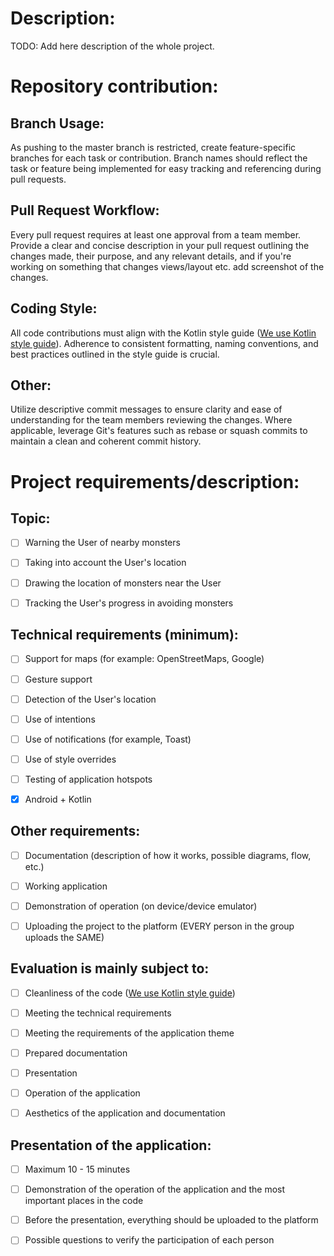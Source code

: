 # Description:

TODO: Add here description of the whole project.

# Repository contribution:

## Branch Usage:

As pushing to the master branch is restricted, create feature-specific branches for each task or contribution.
Branch names should reflect the task or feature being implemented for easy tracking and referencing during pull requests.

## Pull Request Workflow:

Every pull request requires at least one approval from a team member.
Provide a clear and concise description in your pull request outlining the changes made, their purpose, and any relevant details, and if you're working on something that changes views/layout etc. add screenshot of the changes.

## Coding Style:

All code contributions must align with the Kotlin style guide ([We use Kotlin style guide](https://developer.android.com/kotlin/style-guide)).
Adherence to consistent formatting, naming conventions, and best practices outlined in the style guide is crucial.

## Other:

Utilize descriptive commit messages to ensure clarity and ease of understanding for the team members reviewing the changes.
Where applicable, leverage Git's features such as rebase or squash commits to maintain a clean and coherent commit history.

# Project requirements/description:

## Topic:

- [ ] Warning the User of nearby monsters

- [ ] Taking into account the User's location

- [ ] Drawing the location of monsters near the User

- [ ] Tracking the User's progress in avoiding monsters

## Technical requirements (minimum):

- [ ] Support for maps (for example: OpenStreetMaps, Google)

- [ ] Gesture support

- [ ] Detection of the User's location

- [ ] Use of intentions

- [ ] Use of notifications (for example, Toast)

- [ ] Use of style overrides

- [ ] Testing of application hotspots

- [x] Android + Kotlin

## Other requirements:

- [ ] Documentation (description of how it works, possible diagrams, flow, etc.)

- [ ] Working application

- [ ] Demonstration of operation (on device/device emulator)

- [ ] Uploading the project to the platform (EVERY person in the group uploads the SAME)

## Evaluation is mainly subject to:

- [ ] Cleanliness of the code ([We use Kotlin style guide](https://developer.android.com/kotlin/style-guide))

- [ ] Meeting the technical requirements

- [ ] Meeting the requirements of the application theme

- [ ] Prepared documentation

- [ ] Presentation

- [ ] Operation of the application

- [ ] Aesthetics of the application and documentation

## Presentation of the application:

- [ ] Maximum 10 - 15 minutes

- [ ] Demonstration of the operation of the application and the most important places in the code

- [ ] Before the presentation, everything should be uploaded to the platform

- [ ] Possible questions to verify the participation of each person
